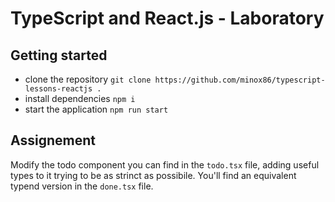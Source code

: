 # TypeScript and React.js - Laboratory

## Getting started

- clone the repository ```git clone https://github.com/minox86/typescript-lessons-reactjs .```
- install dependencies ```npm i```
- start the application ```npm run start```

## Assignement

Modify the todo component you can find in the `todo.tsx` file, adding useful types to it trying to be as strinct as possibile. You'll find an equivalent typend version in the `done.tsx` file.

